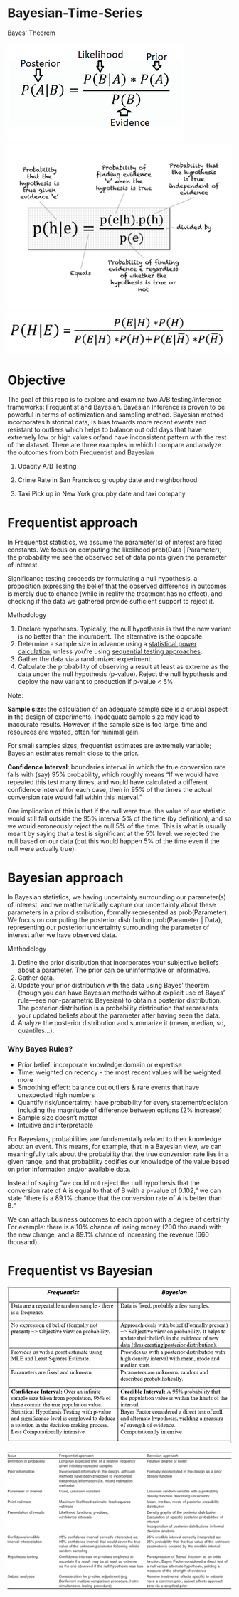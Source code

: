 # Bayesian-Time-Series

Bayes' Theorem 

![logo](image/bayes0.png)
![logo](image/bayes1.jpeg)
![logo](image/bayes2.jpeg)



# Objective 

The goal of this repo is to explore and examine two A/B testing/inference frameworks: Frequentist and Bayesian. Bayesian Inference is proven to be powerful in terms of optimization and sampling method. Bayesian method incorporates historical data, is bias towards more recent events and resistant to outliers which helps to balance out odd days that have extremely low or high values or/and have inconsistent pattern with the rest of the dataset. There are three examples in which I compare and analyze the outcomes from both Frequentist and Bayesian

1. Udacity A/B Testing

2. Crime Rate in San Francisco groupby date and neighborhood

3. Taxi Pick up in New York groupby date and taxi company


# Frequentist approach

In Frequentist statistics, we assume the parameter(s) of interest are fixed constants. We focus on computing the likelihood prob(Data | Parameter), the probability we see the observed set of data points given the parameter of interest.

Significance testing proceeds by formulating a  null hypothesis, a proposition expressing the belief that the observed difference in outcomes is merely due to chance (while in reality the treatment has no effect), and checking if the data we gathered provide sufficient support to reject it.

Methodology
  1. Declare hypotheses. Typically, the null hypothesis is that the new variant is no better than the incumbent. The alternative is the opposite.
  2. Determine a sample size in advance using a [statistical power calculation](https://clincalc.com/stats/samplesize.aspx), unless you’re using [sequential testing approaches](https://en.wikipedia.org/wiki/Sequential_analysis).
  3. Gather the data via a randomized experiment.
  4. Calculate the probability of observing a result at least as extreme as the data under the null hypothesis (p-value). Reject the null hypothesis and deploy the new variant to production if p-value < 5%.

Note:

**Sample size**: the calculation of an adequate sample size is a crucial aspect in the design of experiments. Inadequate sample size may lead to inaccurate results. However, if the sample size is too large, time and resources are wasted, often for minimal gain.

For small samples sizes, frequentist estimates are extremely variable; Bayesian estimates remain close to the prior.

**Confidence Interval**: boundaries interval in which the true conversion rate falls with (say) 95% probability, which roughly means “If we would have repeated this test many times, and would have calculated a different confidence interval for each case, then in 95% of the times the actual conversion rate would fall within this interval.”

One implication of this is that if the null were true, the value of our statistic would still fall outside the 95% interval 5% of the time (by definition), and so we would erroneously reject the null 5% of the time. This is what is usually meant by saying that a test is significant at the 5% level: we rejected the null based on our data (but this would happen 5% of the time even if the null were actually true).



# Bayesian approach
In Bayesian statistics, we having uncertainty surrounding our parameter(s) of interest, and we mathematically capture our uncertainty about these parameters in a prior distribution, formally represented as prob(Parameter). We focus on computing the posterior distribution prob(Parameter | Data), representing our posteriori uncertainty surrounding the parameter of interest after we have observed data.

Methodology

1. Define the prior distribution that incorporates your subjective beliefs about a parameter. The prior can be uninformative or informative.
2. Gather data.
3. Update your prior distribution with the data using Bayes’ theorem (though you can have Bayesian methods without explicit use of Bayes’ rule—see non-parametric Bayesian) to obtain a posterior distribution. The posterior distribution is a probability distribution that represents your updated beliefs about the parameter after having seen the data.
4. Analyze the posterior distribution and summarize it (mean, median, sd, quantiles…).


### Why Bayes Rules?

- Prior belief: incorporate knowledge domain or expertise 
- Time: weighted on recency - the most recent values will be weighted more
- Smoothing effect: balance out outliers & rare events that have unexpected high numbers
- Quantify risk/uncertainty: have probability for every statement/decision including the magnitude of difference between options (2% increase)
- Sample size doesn’t matter
- Intuitive and interpretable

For Bayesians, probabilities are fundamentally related to their knowledge about an event. This means, for example, that in a Bayesian view, we can meaningfully talk about the probability that the true conversion rate lies in a given range, and that probability codifies our knowledge of the value based on prior information and/or available data.

Instead of saying “we could not reject the null hypothesis that the conversion rate of A is equal to that of B with a p-value of 0.102,” we can state “there is a 89.1% chance that the conversion rate of A is better than B.”

We can attach business outcomes to each option with a degree of certainty. For example: there is  a 10% chance of losing money (200 thousand) with the new change, and a 89.1% chance of increasing the revenue (660 thousand).

# Frequentist vs Bayesian 

![bayesvsfreq](image/bayesvsfreq.png)

![bayesvsfreq](image/freqvsbayes.png)
